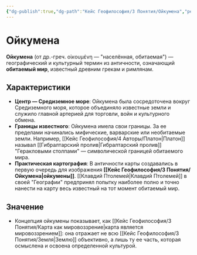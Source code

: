 ```yaml
---
{"dg-publish":true,"dg-path":"Кейс Геофилософия/3 Понятия/Ойкумена","permalink":"/kejs-geofilosofiya/3-ponyatiya/ojkumena/","dgShowLocalGraph":true}
---
```


# Ойкумена

**Ойкумена** (от др.-греч. οἰκουμένη — "населённая, обитаемая") — географический и культурный термин из античности, означающий **обитаемый мир**, известный древним грекам и римлянам.

## Характеристики
- **Центр — Средиземное море**: Ойкумена была сосредоточена вокруг Средиземного моря, которое объединяло известные земли и служило главной артерией для торговли, войн и культурного обмена.
- **Границы известного**: Ойкумена имела свои границы. За ее пределами начинались мифические, варварские или необитаемые земли. Например, [[Кейс Геофилософия/4 Авторы/Платон\|Платон]] называл [[Гибралтарский пролив\|Гибралтарский пролив]] "Геракловыми столпами" — символической границей обитаемого мира.
- **Практическая картография**: В античности карты создавались в первую очередь для изображения **[[Кейс Геофилософия/3 Понятия/Ойкумена\|ойкумены]]**. [[Клавдий Птолемей\|Клавдий Птолемей]] в своей "Географии" предпринял попытку наиболее полно и точно нанести на карту весь известный на тот момент обитаемый мир.

## Значение
- Концепция ойкумены показывает, как [[Кейс Геофилософия/3 Понятия/Карта как мировоззрение\|карта является мировоззрением]]: она отражает не всю [[Кейс Геофилософия/3 Понятия/Земля\|Землю]] объективно, а лишь ту ее часть, которая осмыслена и освоена определенной культурой.